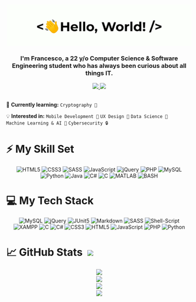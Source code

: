 <div align="center">
      <img src="assets/greetings.gif" align="center" height="" width="500" />
</div>

### <div align="center" width="200">I'm Francesco, a 22 y/o Computer Science & Software Engineering student who has always been curious about all things IT.</div>

<div align="center">
      <a href="mailto:francesco.valentini-github@outlook.com">
            <img src="https://img.shields.io/badge/Email-D14836?style=for-the-badge&logo=gmail&logoColor=white" />
      </a>
      <a href="https://www.linkedin.com/in/francesco--valentini/">
            <img src="https://img.shields.io/badge/LinkedIn-0077B5?style=for-the-badge&logo=linkedin&logoColor=white" />
      </a>
      <!--
      <a href="https://t.me/{username}">
           <img src="https://img.shields.io/badge/Telegram-2CA5E0?style=for-the-badge&logo=telegram&logoColor=white" />
      </a>
      -->
      <!--
      <a href="https://www.kaggle.com/francescovalentini">
            <img src="https://img.shields.io/badge/Kaggle-20BEFF?style=for-the-badge&logo=Kaggle&logoColor=white" />
      </a>
      -->
</div>

<br/>

🧠 **Currently learning:** `Cryptography 🔐`  

💡 **Interested in:** `Mobile Development 📱` `UX Design 👤` `Data Science 🧪` `Machine Learning & AI 🤖` `Cybersecurity 🔒`

# ⚡ My Skill Set
<div align="center">
      <picture>
            <source media="(prefers-color-scheme: light)" srcset="https://cdn.jsdelivr.net/gh/devicons/devicon/icons/html5/html5-original-wordmark.svg" width="48" height="48" />
            <source media="(prefers-color-scheme: dark)" srcset="https://cdn.jsdelivr.net/gh/devicons/devicon/icons/html5/html5-original.svg" width="48" height="48" />
            <img alt="HTML5" src="https://cdn.jsdelivr.net/gh/devicons/devicon/icons/html5/html5-original.svg" width="48" height="48" />
      </picture>
      <picture>
            <source media="(prefers-color-scheme: light)" srcset="https://cdn.jsdelivr.net/gh/devicons/devicon/icons/css3/css3-original-wordmark.svg" width="48" height="48" />
            <source media="(prefers-color-scheme: dark)" srcset="https://cdn.jsdelivr.net/gh/devicons/devicon/icons/css3/css3-original.svg" width="48" height="48" />
            <img alt="CSS3" src="https://cdn.jsdelivr.net/gh/devicons/devicon/icons/css3/css3-original.svg" width="48" height="48" />
      </picture>
      <img alt="SASS" src="https://cdn.jsdelivr.net/gh/devicons/devicon/icons/sass/sass-original.svg" width="48" height="48" />
      <img alt="JavaScript" src="https://cdn.jsdelivr.net/gh/devicons/devicon/icons/javascript/javascript-original.svg" width="48" height="48" />
      <picture>
            <source media="(prefers-color-scheme: light)" srcset="https://cdn.jsdelivr.net/gh/devicons/devicon/icons/jquery/jquery-original-wordmark.svg" width="48" height="48" />
            <source media="(prefers-color-scheme: dark)" srcset="https://cdn.jsdelivr.net/gh/devicons/devicon/icons/jquery/jquery-original.svg" width="48" height="48" />
            <img alt="jQuery" src="https://cdn.jsdelivr.net/gh/devicons/devicon/icons/jquery/jquery-original.svg" width="48" height="48" />
      </picture>
      <img alt="PHP" src="https://cdn.jsdelivr.net/gh/devicons/devicon/icons/php/php-original.svg" width="48" height="48" />
      <img alt="MySQL" src="https://cdn.jsdelivr.net/gh/devicons/devicon/icons/mysql/mysql-original-wordmark.svg" width="48" height="48" />
      <img alt="Python" src="https://cdn.jsdelivr.net/gh/devicons/devicon/icons/python/python-original.svg" width="48" height="48" />
      <img alt="Java" src="https://cdn.jsdelivr.net/gh/devicons/devicon/icons/java/java-original.svg" width="48" height="48" />
      <img alt="C#" src="https://cdn.jsdelivr.net/gh/devicons/devicon/icons/csharp/csharp-original.svg" width="48" height="48" />
      <img alt="C" src="https://cdn.jsdelivr.net/gh/devicons/devicon/icons/c/c-original.svg" width="48" height="48" />
      <img alt="MATLAB" src="https://cdn.jsdelivr.net/gh/devicons/devicon/icons/matlab/matlab-original.svg" width="48" height="48" />
      <img alt="BASH" src="https://cdn.jsdelivr.net/gh/devicons/devicon/icons/bash/bash-original.svg" width="48" height="48" />
</div>

# 💻 My Tech Stack
<div align="center">
      <img alt="MySQL" src="https://img.shields.io/badge/MySQL-005C84?style=for-the-badge&logo=mysql&logoColor=white" />
      <img alt="jQuery" src="https://img.shields.io/badge/jQuery-0769AD?style=for-the-badge&logo=jquery&logoColor=white" />
      <img alt="JUnit5" src="https://img.shields.io/badge/Junit5-25A162?style=for-the-badge&logo=junit5&logoColor=white" />
      <img alt="Markdown" src="https://img.shields.io/badge/Markdown-000000?style=for-the-badge&logo=markdown&logoColor=white" />
      <img alt="SASS" src="https://img.shields.io/badge/Sass-CC6699?style=for-the-badge&logo=sass&logoColor=white" />
      <img alt="Shell-Script" src="https://img.shields.io/badge/Shell_Script-121011?style=for-the-badge&logo=gnu-bash&logoColor=white" />
      <img alt="XAMPP" src="https://img.shields.io/badge/Xampp-F37623?style=for-the-badge&logo=xampp&logoColor=white" />
      <img alt="C" src="https://img.shields.io/badge/C-00599C?style=for-the-badge&logo=c&logoColor=white" />
      <img alt="C#" src="https://img.shields.io/badge/C%23-239120?style=for-the-badge&logo=c-sharp&logoColor=white" />
      <img alt="CSS3" src="https://img.shields.io/badge/CSS3-1572B6?style=for-the-badge&logo=css3&logoColor=white" />
      <img alt="HTML5" src="https://img.shields.io/badge/HTML5-E34F26?style=for-the-badge&logo=html5&logoColor=white" />
      <img alt="JavaScript" src="https://img.shields.io/badge/JavaScript-323330?style=for-the-badge&logo=javascript&logoColor=F7DF1E" />
      <img alt="PHP" src="https://img.shields.io/badge/PHP-777BB4?style=for-the-badge&logo=php&logoColor=white" />
      <img alt="Python" src="https://img.shields.io/badge/Python-FFD43B?style=for-the-badge&logo=python&logoColor=blue" />
      
</div>

# 📈 GitHub Stats  <a href="https://visitcount.itsvg.in"><img src="https://visitcount.itsvg.in/api?id=Val0rous&label=Profile%20Views&color=9&icon=0&pretty=true" /></a>
<div>
      <div align="center">
            <picture>
                  <source media="(prefers-color-scheme: light)" srcset="https://github-readme-stats.vercel.app/api?username=Val0rous&count_private=true&show_icons=true&rank_icon=github&theme=buefy" width="500" />
                  <source media="(prefers-color-scheme: dark)" srcset="https://github-readme-stats.vercel.app/api?username=Val0rous&count_private=true&show_icons=true&rank_icon=github&theme=tokyonight" width="500" />
                  <img src="https://github-readme-stats.vercel.app/api?username=Val0rous&count_private=true&show_icons=true&theme=buefy" width="500" />
            </picture>
      </div>
      <div align="center">
            <picture>
                  <source media="(prefers-color-scheme: light)" srcset="https://github-readme-stats.vercel.app/api/top-langs/?username=Val0rous&size_weight=0.5&count_weight=0.5&langs_count=5&layout=donut&theme=buefy" width="500" />
                  <source media="(prefers-color-scheme: dark)" srcset="https://github-readme-stats.vercel.app/api/top-langs/?username=Val0rous&size_weight=0.5&count_weight=0.5&langs_count=5&layout=donut&theme=tokyonight" width="500" />
                  <img src="https://github-readme-stats.vercel.app/api/top-langs/?username=Val0rous&layout=donut-vertical&theme=buefy" width="500" />
            </picture>
      </div>
      <div align="center">
            <picture>
                  <source media="(prefers-color-scheme: light)" srcset="https://github-profile-summary-cards.vercel.app/api/cards/profile-details?username=Val0rous&theme=vue" width="500" />
                  <source media="(prefers-color-scheme: dark)" srcset="https://github-profile-summary-cards.vercel.app/api/cards/profile-details?username=Val0rous&theme=tokyonight" width="500" />
                  <img src="http://github-profile-summary-cards.vercel.app/api/cards/profile-details?username=Val0rous&theme=vue" width="500" />
            </picture>
      </div>
      <div align="center">
            <picture>
                  <source media="(prefers-color-scheme: light)" srcset="https://github-profile-trophy.vercel.app/?username=Val0rous&theme=flat" width="500" />
                  <source media="(prefers-color-scheme: dark)" srcset="https://github-profile-trophy.vercel.app/?username=Val0rous&theme=discord" width="500" />
                  <img src="https://github-profile-trophy.vercel.app/?username=Val0rous&theme=flat" width="500" />
            </picture>
      </div>
</div>
<!--- light theme: buefy --->
<!--- dark theme: tokyonight --->
<!--- former background gradient: bg_color=30,e96443,904e95&title_color=fff&text_color=fff&icon_color=fff --->

<!---
<div>
    <img align=top src="https://github-readme-stats.vercel.app/api?username=Val0rous&count_private=true&show_icons=true&title_color=ffffff&icon_color=34abeb&text_color=daf7dc&bg_color=151515"/><br/>
    <img align=top src="https://github-readme-stats.vercel.app/api/top-langs/?username=Val0rous&layout=compact&theme=tokyonight&show_icons=true&title_color=ffffff&icon_color=34abeb&text_color=daf7dc&bg_color=151515"/>
<div>
--->

<!--# 📱 Connect with me-->


<!---
- 👋 Hi, I’m @Val0rous
- 👀 I’m interested in ...
- 🌱 I’m currently learning ...
- 💞️ I’m looking to collaborate on ...
- 📫 How to reach me ...
--->

<!---
Val0rous/Val0rous is a ✨ special ✨ repository because its `README.md` (this file) appears on your GitHub profile.
You can click the Preview link to take a look at your changes.
--->
